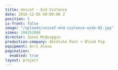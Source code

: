 ```yaml
---
title: Unicef — End Violence
date: 2016-12-05 00:00:00 Z
position: 5
is-front: false
image: "/uploads/unicef-end-violence-wide-02.jpg"
vimeo: 194352066
director: Jonas McQuiggin
production-company: Absolute Post + Blind Pig
equipment: Arri Alexa
pagination:
  enabled: true
layout: project
---
```


